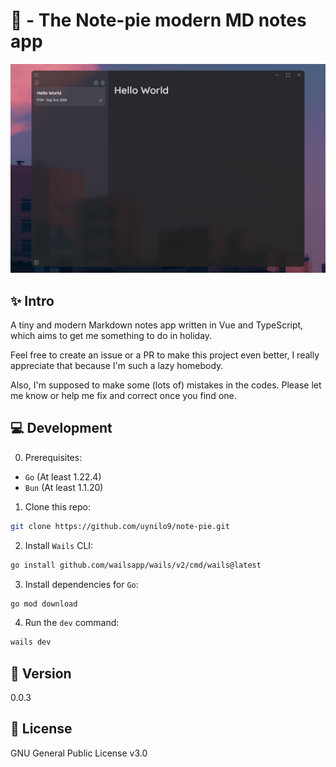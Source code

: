 # 🥧 - The Note-pie modern MD notes app

![](https://raw.githubusercontent.com/uynilo9/note-pie/main/docs/preview.png)

## ✨ Intro

A tiny and modern Markdown notes app written in Vue and TypeScript, which aims to get me something to do in holiday.

Feel free to create an issue or a PR to make this project even better, I really appreciate that because I'm such a lazy homebody.

Also, I'm supposed to make some (lots of) mistakes in the codes. Please let me know or help me fix and correct once you find one.

## 💻 Development

0. Prerequisites:

- `Go` (At least 1.22.4)
- `Bun` (At least 1.1.20)

1. Clone this repo:

```sh
git clone https://github.com/uynilo9/note-pie.git
```

2. Install `Wails` CLI:

```sh
go install github.com/wailsapp/wails/v2/cmd/wails@latest
```

3. Install dependencies for `Go`:

```sh
go mod download
```

4. Run the `dev` command:

```sh
wails dev
```

## 🔖 Version

0.0.3

## 📜 License

GNU General Public License v3.0
